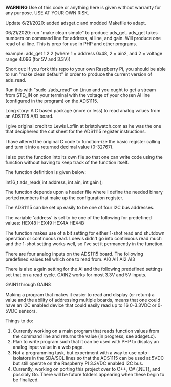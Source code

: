 **WARNING**
Use of this code or anything here is given without warranty for 
any purpose.  USE AT YOUR OWN RISK.


Update 6/21/2020: added adsget.c and modded Makefile to adapt.

06/21/2020: run "make clean simple" to produce ads_get.
ads_get takes numbers on command line for address, ai line, and gain.
Will produce one read of ai line.  This is prep for use in PHP and 
other programs.

example: ads_get 1 2 2
(where 1 = address 0x48,
 2 = ain2, and
 2 = voltage range 4.096 (for 5V and 3.3V))

Short cut:
If you fork this repo to your own Raspberry Pi, you should 
be able to run "make clean default" in order to produce 
the current version of ads_read.  

Run this with "sudo ./ads_read" on Linux and you ought to get a 
stream from STD_IN on your terminal with the voltage of your
chosen AI line (configured in the program) on the ADS1115.

Long story:
A C based package (more or less) to read analog values from
an ADS1115 A/D board.

I give original credit to Lewis Loflin at bristolwatch.com
as he was the one that deciphered the cut sheet for the 
ADS1115 register instructions.

I have altered the original C code to function-ize the
basic register calling and turn it into a returned decimal value (0-32767).

I also put the function into its own file so that one can
write code using the function without having to keep track
of the function itself.

The function definition is given below:

int16_t ads_read( int address, int ain, int gain );

The function depends upon a header file where I define
the needed binary sorted numbers that make up the 
configuration register.

The ADS1115 can be set up easily to be one of four I2C bus
addresses.  

The variable 'address' is set to be one of the following for
predefined values:
HEX48
HEX49
HEX4A
HEX4B

The function makes use of a bit setting for either 1-shot
read and shutdown operation or continuous read.  Loewis didn't
go into continuous read much and the 1-shot setting works well,
so I've set it permanently in the function.  

There are four analog inputs on the ADS1115 board.  The following
predefined values tell which one to read from.
AI0
AI1
AI2
AI3

There is also a gain setting for the AI and the following
predefined settings set that on a read cycle.  GAIN2 works
for most 3.3V and 5V inputs.

GAIN1 through GAIN8


Making a program that makes it easier to read and display (or return) 
a value and the ability of addressing multiple boards, 
means that one could have an I2C enabled device that could
easily read up to 16 0-3.3VDC or 0-5VDC sensors.

Things to do:
1. Currently working on a main program that reads function 
values from the command line and returns the value (in progress, see adsget.c).
2. Plan to write program such that it can be used with PHP
to display an analog input value in a web page.
3. Not a programming task, but experiment with a way to 
use opto-isolators in the SDA/SCL lines so that the ADS1115
can be used at 5VDC but still operate on the Raspberry PI 3.3VDC
enabled I2C bus.
4. Currently, working on porting this project over to C++,
   C# (.NET), and possibly Go.  There will be future folders
   appearing when these begin to be finalized.

